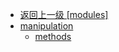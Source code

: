 - [返回上一级 [modules]](web前端/工具库/Swiper/swiper-8.4.7/swiper/modules/)
- [manipulation](web前端/工具库/Swiper/swiper-8.4.7/swiper/modules/manipulation/)
  - [methods](web前端/工具库/Swiper/swiper-8.4.7/swiper/modules/manipulation/methods/)
